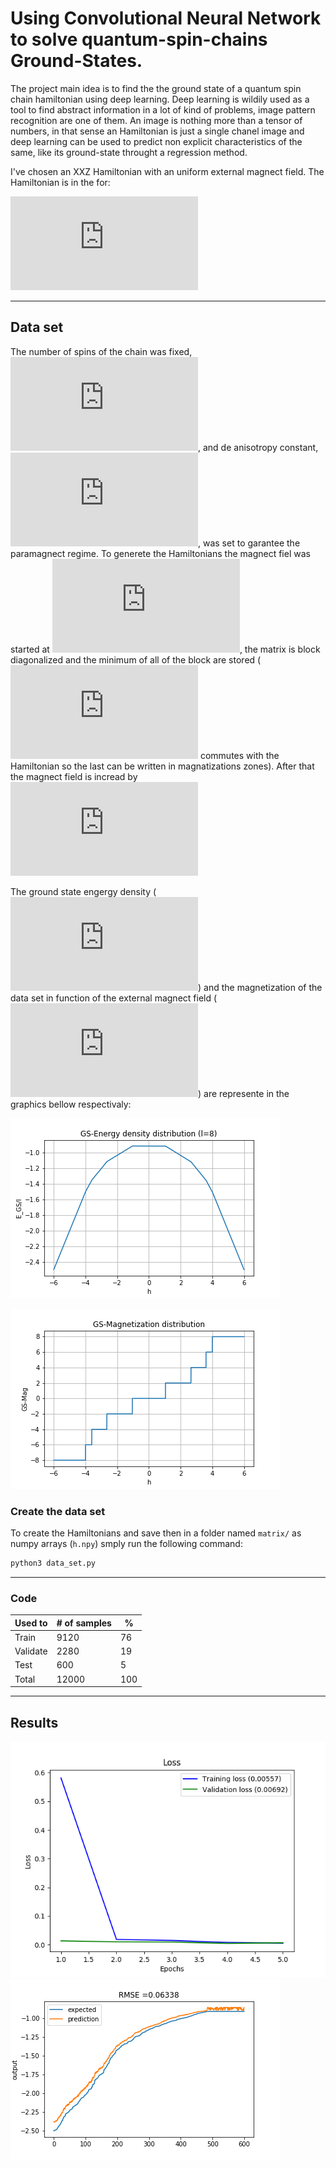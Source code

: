 # Using Convolutional Neural Network to solve quantum-spin-chains Ground-States.
The project main idea is to find the the ground state of a quantum spin chain hamiltonian using deep learning. Deep learning is wildily used  as a tool to find abstract information in a lot of kind of problems, image pattern recognition are one of them. An image is nothing more than a tensor of numbers, in that sense an Hamiltonian is just a single chanel image and deep learning can be used to predict non explicit characteristics of the same, like its ground-state throught a regression method.

I've chosen an XXZ Hamiltonian with an uniform external magnect field. The Hamiltonian is in the for:  

![hamiltonian](https://latex.codecogs.com/gif.latex?H%28%5CDelta%29%3D-%5Cfrac%7BJ%7D%7B2%7D%5Csum_%7Bj%3D1%7D%5E%7BL%7D%5Cleft%5B%5Csigma_j%5Ex%20%5Csigma_%7Bj&plus;1%7D%5Ex%20&plus;%20%5Csigma_j%5Ey%20%5Csigma_%7Bj&plus;1%7D%5Ey%20&plus;%5CDelta%5Csigma_j%5Ez%20%5Csigma_%7Bj&plus;1%7D%5Ez&plus;h%5Csigma_j%5Ez%5Cright%20%5D)

---
## Data set

The number of spins of the chain was fixed, ![L=8](https://latex.codecogs.com/gif.latex?L%20%3D%208), and de anisotropy constant, ![\Delta](https://latex.codecogs.com/gif.latex?%5CDelta%20%3D%20-1), was set to garantee the paramagnect regime. To generete the Hamiltonians the magnect fiel was started at ![-6](https://latex.codecogs.com/gif.latex?-6), the matrix is block diagonalized and the minimum of all of the block are stored (![sigmaz](https://latex.codecogs.com/gif.latex?%5Csigma%5Ez) commutes with the Hamiltonian so the last can be written in magnatizations zones). After that the magnect field is incread by ![0.001](https://latex.codecogs.com/gif.latex?0.001) 

The ground state engergy density (![E/L](https://latex.codecogs.com/gif.latex?E_%7BGS%7D/L))  and the magnetization of the data set in function of the external magnect field (![h](https://latex.codecogs.com/gif.latex?h)) are represente in the graphics bellow respectivaly: 

![gs-energy_big](https://github.com/lfcmoraes/cnn_Hxxz/blob/master/images/GS-Energy_big.png)

![gs-mag_big](https://github.com/lfcmoraes/cnn_Hxxz/blob/master/images/GS-Mag_big.png)

### Create the data set
To create the Hamiltonians and save then in a folder named `matrix/` as  numpy arrays (`h.npy`) smply run the following command:
```python
python3 data_set.py
```

---
### Code
| Used to | # of samples | % |
| --- | --- | --- |
| Train | 9120 | 76 |
| Validate| 2280 | 19 |
| Test | 600 | 5 |
| Total | 12000 | 100 | 

---
## Results
![loss](https://github.com/lfcmoraes/cnn_Hxxz/blob/master/images/loss.png)
![predct](https://github.com/lfcmoraes/cnn_Hxxz/blob/master/images/predct.png)
